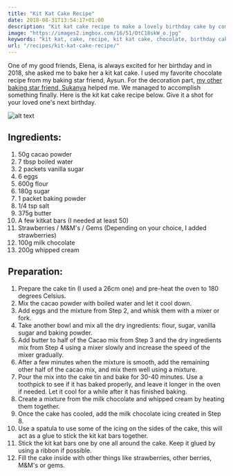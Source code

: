 ```yaml
---
title: "Kit Kat Cake Recipe"
date: 2018-08-31T13:54:17+01:00
description: "Kit kat cake recipe to make a lovely birthday cake by combining chocolate cake with kit kat bars."
image: "https://images2.imgbox.com/16/51/OtC18skW_o.jpg"
keywords: "kit kat, cake, recipe, kit kat cake, chocolate, birthday cake"
url: "/recipes/kit-kat-cake-recipe/"
---
```


One of my good friends, Elena, is always excited for her birthday and in 2018, she asked me to bake her a kit kat cake. I used my favorite chocolate recipe from my baking star friend, Aysun. For the decoration part, <a href = "https://www.kanchalonka.com/" target = "_blank">my other baking star friend, Sukanya</a> helped me. We managed to accomplish something finally. Here is the kit kat cake recipe below. Give it a shot for your loved one's next birthday.

![alt text](https://images2.imgbox.com/16/51/OtC18skW_o.jpg "Kit Kat Cake Recipe")

## Ingredients:

1. 50g cacao powder
2. 7 tbsp boiled water
3. 2 packets vanilla sugar
4. 6 eggs
5. 600g flour
6. 180g sugar
7. 1 packet baking powder
8. 1/4 tsp salt
9. 375g butter
10. A few kitkat bars (I needed at least 50)
12. Strawberries / M&M's / Gems (Depending on your choice, I added strawberries)
13. 100g milk chocolate
14. 200g whipped cream

## Preparation:

1. Prepare the cake tin (I used a 26cm one) and pre-heat the oven to 180 degrees Celsius.
2. Mix the cacao powder with boiled water and let it cool down.
3. Add eggs and the mixture from Step 2, and whisk them with a mixer or fork.
4. Take another bowl and mix all the dry ingredients: flour, sugar, vanilla sugar and baking powder.
5. Add butter to half of the Cacao mix from Step 3 and the dry ingredients mix from Step 4 using a mixer slowly and increase the speed of the mixer gradually.
6. After a few minutes when the mixture is smooth, add the remaining other half of the cacao mix, and mix them well using a mixture.
7. Pour the mix into the cake tin and bake for 30-40 minutes. Use a toothpick to see if it has baked properly, and leave it longer in the oven if needed. Let it cool for a while after it has finished baking.
8. Create a mixture from the milk chocolate and whipped cream by heating them together.
9. Once the cake has cooled, add the milk chocolate icing created in Step 8. 
10. Use a spatula to use some of the icing on the sides of the cake, this will act as a glue to stick the kit kat bars together.
11. Stick the kit kat bars one by one all around the cake. Keep it glued by using a ribbon if possible.
12. Fill the cake inside with other things like strawberries, other berries, M&M's or gems.
